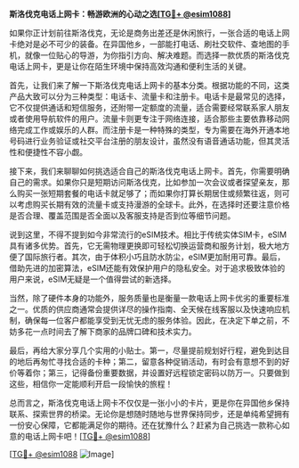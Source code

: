 **斯洛伐克电话上网卡：畅游欧洲的心动之选[[TG💪+ @esim1088](https://t.me/s/esim1088)]**

如果你正计划前往斯洛伐克，无论是商务出差还是休闲旅行，一张合适的电话上网卡绝对是必不可少的装备。在异国他乡，一部能打电话、刷社交软件、查地图的手机，就像一位贴心的导游，为你指引方向、解决难题。而选择一款优质的斯洛伐克电话上网卡，更是让你在陌生环境中保持高效沟通和便利生活的关键。

首先，让我们来了解一下斯洛伐克电话上网卡的基本分类。根据功能的不同，这类产品大致可以分为三种类型：电话卡、流量卡和注册卡。电话卡是最常见的选择，它不仅提供通话和短信服务，还附带一定额度的流量，适合需要经常联系家人朋友或者使用导航软件的用户。流量卡则更专注于网络连接，适合那些主要依靠移动网络完成工作或娱乐的人群。而注册卡是一种特殊的类型，专为需要在海外开通本地号码进行业务验证或社交平台注册的朋友设计，虽然没有语音通话功能，但其灵活性和便捷性不容小觑。

接下来，我们来聊聊如何挑选适合自己的斯洛伐克电话上网卡。首先，你需要明确自己的需求。如果你只是短期访问斯洛伐克，比如参加一次会议或者探望亲友，那么购买一张短期套餐的电话卡就足够了；而如果你打算长期居住或频繁往返，则可以考虑购买长期有效的流量卡或支持漫游的全球卡。此外，在选择时还要注意价格是否合理、覆盖范围是否全面以及客服支持是否到位等细节问题。

说到这里，不得不提到如今非常流行的eSIM技术。相比于传统实体SIM卡，eSIM具有诸多优势。首先，它无需物理更换即可轻松切换运营商和服务计划，极大地方便了国际旅行者。其次，由于体积小巧且防水防尘，eSIM更加耐用可靠。最后，借助先进的加密算法，eSIM还能有效保护用户的隐私安全。对于追求极致体验的用户来说，eSIM无疑是一个值得尝试的新选择。

当然，除了硬件本身的功能外，服务质量也是衡量一款电话上网卡优劣的重要标准之一。优质的供应商通常会提供详尽的操作指南、全天候在线客服以及快速响应机制，确保每一位客户都能享受到无忧无虑的服务体验。因此，在决定下单之前，不妨多花一点时间去了解下商家的品牌口碑和技术实力。

最后，再给大家分享几个实用的小贴士。第一，尽量提前规划好行程，避免到达目的地后再匆忙寻找合适的卡种；第二，留意各种促销活动，有时会有意想不到的好价等着你；第三，记得备份重要数据，并设置好远程锁定密码以防万一。只要做到这些，相信你一定能顺利开启一段愉快的旅程！

总而言之，斯洛伐克电话上网卡不仅仅是一张小小的卡片，更是你在异国他乡保持联系、探索世界的桥梁。无论你是想随时随地与世界保持同步，还是单纯希望拥有一份安心保障，它都能满足你的期待。还在犹豫什么？赶紧为自己挑选一款称心如意的电话上网卡吧！[[TG💪+ @esim1088](https://t.me/s/esim1088)]

[[TG💪+ @esim1088](https://t.me/s/esim1088) ![Image](https://i.postimg.cc/4NQfJmqS/Snipaste-2025-05-13-00-14-12.png)]